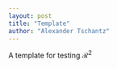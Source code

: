 ```yaml
---
layout: post
title: "Template"
author: "Alexander Tschantz"
---
```


A template for testing $\mathcal{R^2}$